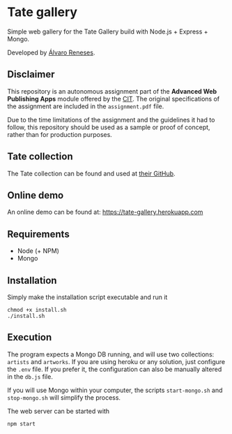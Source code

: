 # Tate gallery
Simple web gallery for the Tate Gallery build with Node.js + Express + Mongo.

Developed by [Álvaro Reneses](http://www.reneses.io).

## Disclaimer

This repository is an autonomous assignment part of the **Advanced Web Publishing Apps** module offered by the [CIT](http://www.cit.ie). The original specifications of the assignment are included in the `assignment.pdf` file.

Due to the time limitations of the assignment and the guidelines it had to follow, this repository should be used as a sample or proof of concept, rather than for production purposes.

## Tate collection 
The Tate collection can be found and used at [their GitHub](https://github.com/tategallery/collection).

## Online demo 
An online demo can be found at: https://tate-gallery.herokuapp.com

## Requirements
- Node (+ NPM)
- Mongo

## Installation
Simply make the installation script executable and run it
```
chmod +x install.sh
./install.sh
```

## Execution
The program expects a Mongo DB running, and will use two collections: `artists` and `artworks`. If you are using heroku or any solution, just configure the `.env` file. If you prefer it, the configuration can also be manually altered in the `db.js` file.

If you will use Mongo within your computer, the scripts `start-mongo.sh` and `stop-mongo.sh` will simplify the process. 

The web server can be started with
```
npm start
```
